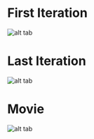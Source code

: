# First Iteration

![alt tab](https://user-images.githubusercontent.com/26437161/27387560-573e54ec-5699-11e7-8fa4-d51c2ce2fb51.png)

# Last Iteration

![alt tab](https://user-images.githubusercontent.com/26437161/27387559-573dc8b0-5699-11e7-826a-3fcf4719ccae.png)

# Movie

![alt tab](https://user-images.githubusercontent.com/26437161/27387561-573f2afc-5699-11e7-8204-4658cb610cb7.gif)
